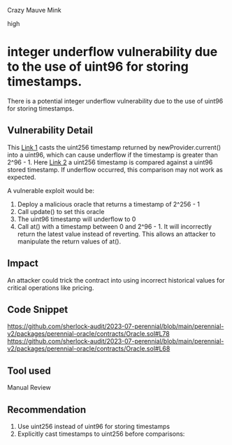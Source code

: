 Crazy Mauve Mink

high

# integer underflow vulnerability due to the use of uint96 for storing timestamps.
There is a potential integer underflow vulnerability due to the use of uint96 for storing timestamps.
## Vulnerability Detail
This  [Link 1](https://github.com/sherlock-audit/2023-07-perennial/blob/main/perennial-v2/packages/perennial-oracle/contracts/Oracle.sol#L78) casts the uint256 timestamp returned by newProvider.current() into a uint96, which can cause underflow if the timestamp is greater than 2^96 - 1. 
Here [Link 2](https://github.com/sherlock-audit/2023-07-perennial/blob/main/perennial-v2/packages/perennial-oracle/contracts/Oracle.sol#L68) a uint256 timestamp is compared against a uint96 stored timestamp. If underflow occurred, this comparison may not work as expected. 

A vulnerable exploit would be:
1.	Deploy a malicious oracle that returns a timestamp of 2^256 - 1
2.	Call update() to set this oracle
3.	The uint96 timestamp will underflow to 0
4.	Call at() with a timestamp between 0 and 2^96 - 1. It will incorrectly return the latest value instead of reverting.
This allows an attacker to manipulate the return values of at().

## Impact
An attacker could trick the contract into using incorrect historical values for critical operations like pricing.
## Code Snippet
https://github.com/sherlock-audit/2023-07-perennial/blob/main/perennial-v2/packages/perennial-oracle/contracts/Oracle.sol#L78
https://github.com/sherlock-audit/2023-07-perennial/blob/main/perennial-v2/packages/perennial-oracle/contracts/Oracle.sol#L68
## Tool used

Manual Review

## Recommendation
1. Use uint256 instead of uint96 for storing timestamps
2. Explicitly cast timestamps to uint256 before comparisons: